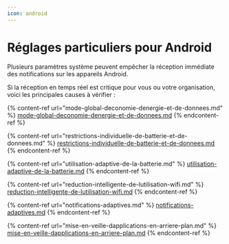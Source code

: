 ```yaml
---
icon: android
---
```


# Réglages particuliers pour Android

Plusieurs paramètres système peuvent empêcher la réception immédiate des notifications sur les appareils Android.&#x20;

Si la réception en temps réel est critique pour vous ou votre organisation, voici les principales causes à vérifier :

{% content-ref url="mode-global-deconomie-denergie-et-de-donnees.md" %}
[mode-global-deconomie-denergie-et-de-donnees.md](mode-global-deconomie-denergie-et-de-donnees.md)
{% endcontent-ref %}

{% content-ref url="restrictions-individuelle-de-batterie-et-de-donnees.md" %}
[restrictions-individuelle-de-batterie-et-de-donnees.md](restrictions-individuelle-de-batterie-et-de-donnees.md)
{% endcontent-ref %}

{% content-ref url="utilisation-adaptive-de-la-batterie.md" %}
[utilisation-adaptive-de-la-batterie.md](utilisation-adaptive-de-la-batterie.md)
{% endcontent-ref %}

{% content-ref url="reduction-intelligente-de-lutilisation-wifi.md" %}
[reduction-intelligente-de-lutilisation-wifi.md](reduction-intelligente-de-lutilisation-wifi.md)
{% endcontent-ref %}

{% content-ref url="notifications-adaptives.md" %}
[notifications-adaptives.md](notifications-adaptives.md)
{% endcontent-ref %}

{% content-ref url="mise-en-veille-dapplications-en-arriere-plan.md" %}
[mise-en-veille-dapplications-en-arriere-plan.md](mise-en-veille-dapplications-en-arriere-plan.md)
{% endcontent-ref %}

